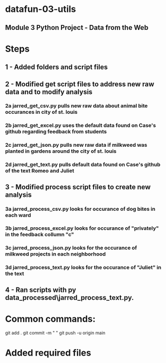 # datafun-03-utils
## Module 3 Python Project - Data from the Web

# Steps
## 1 - Added folders and script files
## 2 - Modified get script files to address new raw data and to modify analysis
### 2a jarred_get_csv.py pulls new raw data about animal bite occurances in city of st. louis
### 2b jarred_get_excel.py uses the default data found on Case's github regarding feedback from students
### 2c jarred_get_json.py pulls new raw data if milkweed was planted in gardens around the city of st. louis
### 2d jarred_get_text.py pulls default data found on Case's github of the text Romeo and Juliet
## 3 - Modified process script files to create new analysis
### 3a jarred_process_csv.py looks for occurance of dog bites in each ward
### 3b jarred_process_excel.py looks for occurance of "privately" in the feedback collumn "c"
### 3c jarred_process_json.py looks for the occurance of milkweed projects in each neighborhood
### 3d jarred_process_text.py looks for the occurance of "Juliet" in the text
## 4 - Ran scripts with py data_processed\jarred_process_text.py. 


# Common commands:
git add .
git commit -m " "
git push -u origin main


# Added required files
